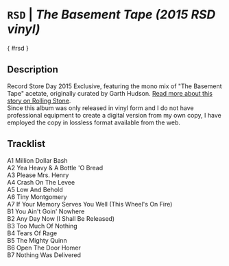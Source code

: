 # `RSD` | _The Basement Tape (2015 RSD vinyl)_

[](){ #rsd }

## Description

Record Store Day 2015 Exclusive, featuring the mono mix of "The Basement Tape" acetate, originally curated by Garth Hudson. [Read more about this story on Rolling Stone](https://archive.is/Cbhzt).<br>
Since this album was only released in vinyl form and I do not have professional equipment to create a digital version from my own copy, I have employed the copy in lossless format available from the web.

## Tracklist

A1 Million Dollar Bash<br>A2 Yea Heavy & A Bottle 'O Bread<br>A3 Please Mrs. Henry<br>A4 Crash On The Levee<br>A5 Low And Behold<br>A6 Tiny Montgomery<br>A7 If Your Memory Serves You Well (This Wheel's On Fire)<br>B1 You Ain't Goin' Nowhere<br>B2 Any Day Now (I Shall Be Released)<br>B3 Too Much Of Nothing<br>B4 Tears Of Rage<br>B5 The Mighty Quinn<br>B6 Open The Door Homer<br>B7 Nothing Was Delivered

